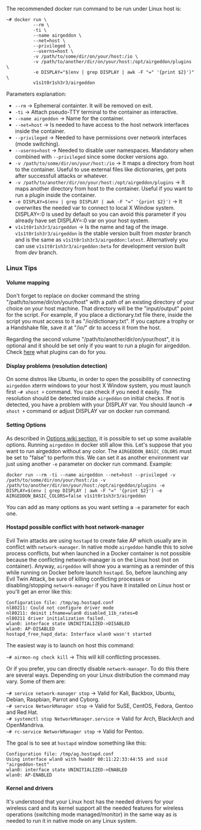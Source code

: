 The recommended docker run command to be run under Linux host is:

```
~# docker run \
          --rm \
          -ti \
          --name airgeddon \
          --net=host \
          --privileged \
          --userns=host \
          -v /path/to/some/dir/on/your/host:/io \
          -v /path/to/another/dir/on/your/host:/opt/airgeddon/plugins \
          -e DISPLAY="$(env | grep DISPLAY | awk -F "=" '{print $2}')" \
          v1s1t0r1sh3r3/airgeddon
```

Parameters explanation:

 - `--rm` &#8594; Ephemeral containter. It will be removed on exit.
 - `-ti` &#8594; Attach pseudo-TTY terminal to the container as interactive.
 - `--name airgeddon` &#8594; Name for the container.
 - `--net=host` &#8594; Is needed to have access to the host network interfaces inside the container.
 - `--privileged` &#8594; Needed to have permissions over network interfaces (mode switching).
 - `--userns=host` &#8594; Needed to disable user namespaces. Mandatory when combined with `--privileged` since some docker versions ago.
 - `-v /path/to/some/dir/on/your/host:/io` &#8594; It maps a directory from host to the container. Useful to use external files like dictionaries, get pots after successfull attacks or whatever.
 - `-v /path/to/another/dir/on/your/host:/opt/airgeddon/plugins` &#8594; It maps another directory from host to the container. Useful if you want to run a plugin inside the container.
 - `-e DISPLAY=$(env | grep DISPLAY | awk -F "=" '{print $2}')` &#8594; It overwrites the needed var to connect to local X Window system. DISPLAY=:0 is used by default so you can avoid this parameter if you already have set DISPLAY=:0 var on your host system.
 - `v1s1t0r1sh3r3/airgeddon` &#8594; Is the name and tag of the image. `v1s1t0r1sh3r3/airgeddon` is the stable version built from _master_ branch and is the same as `v1s1t0r1sh3r3/airgeddon:latest`. Alternatively you can use `v1s1t0r1sh3r3/airgeddon:beta` for development version built from _dev_ branch.

### Linux Tips

#### Volume mapping

Don't forget to replace on docker command the string "/path/to/some/dir/on/your/host" with a path of an existing directory of your choice on your host machine. That directory will be the "input/output" point for the script. For example, if you place a dictionary.txt file there, inside the script you must access to it as "/io/dictionary.txt". If you capture a trophy or a Handshake file, save it at "/io/" dir to access it from the host.

Regarding the second volume "/path/to/another/dir/on/your/host", it is optional and it should be set only if you want to run a plugin for airgeddon. Check [here](https://github.com/v1s1t0r1sh3r3/airgeddon/wiki/Plugins%20System) what plugins can do for you.

#### Display problems (resolution detection)

On some distros like Ubuntu, in order to open the possibility of connecting `airgeddon` xterm windows to your host X Window system, you must launch first `~# xhost +` command. You can check if you need it easily. The resolution should be detected inside `airgeddon` on initial checks. If not is detected, you have a problem with your DISPLAY var. You should launch `~# xhost +` command or adjust DISPLAY var on docker run command.

#### Setting Options

As described in [Options wiki section](https://github.com/v1s1t0r1sh3r3/airgeddon/wiki/Options), it is possible to set up some available options. Running `airgeddon` in docker still allow this. Let's suppose that you want to run airgeddon without any color. The `AIRGEDDON_BASIC_COLORS` must be set to "false" to perform this. We can set it as another environment var just using another `-e` parameter on docker run command. Example:

`docker run --rm -ti --name airgeddon --net=host --privileged -v /path/to/some/dir/on/your/host:/io -v /path/to/another/dir/on/your/host:/opt/airgeddon/plugins -e DISPLAY=$(env | grep DISPLAY | awk -F "=" '{print $2}') -e AIRGEDDON_BASIC_COLORS=false v1s1t0r1sh3r3/airgeddon`

You can add as many options as you want setting a `-e` parameter for each one.

#### Hostapd possible conflict with host network-manager

Evil Twin attacks are using `hostapd` to create fake AP which usually are in conflict with `network-manager`. In native mode `airgeddon` handle this to solve process conflicts, but when launched in a Docker container is not possible because the conflicting network-manager is on the Linux host (not on container). Anyway, `airgeddon` will show you a warning as a reminder of this while running on Docker before launch `hostapd`. So, before launching any Evil Twin Attack, be sure of killing conflicting processes or disabling/stopping `network-manager` if you have it installed on Linux host or you'll get an error like this:

    Configuration file: /tmp/ag.hostapd.conf
    nl80211: Could not configure driver mode
    nl80211: deinit ifname=wlan0 disabled_11b_rates=0
    nl80211 driver initialization failed.
    wlan0: interface state UNINITIALIZED->DISABLED
    wlan0: AP-DISABLED 
    hostapd_free_hapd_data: Interface wlan0 wasn't started

The easiest way is to launch on host this command:

`~# airmon-ng check kill` &#8594; This will kill conflicting processes.

Or if you prefer, you can directly disable `network-manager`. To do this there are several ways. Depending on your Linux distribution the command may vary. Some of them are:

`~# service network-manager stop` &#8594; Valid for Kali, Backbox, Ubuntu, Debian, Raspbian, Parrot and Cyborg.<br/>
`~# service NetworkManager stop` &#8594; Valid for SuSE, CentOS, Fedora, Gentoo and Red Hat.<br/>
`~# systemctl stop NetworkManager.service` &#8594; Valid for Arch, BlackArch and OpenMandriva.<br/>
`~# rc-service NetworkManager stop` &#8594; Valid for Pentoo.<br/>

The goal is to see at `hostapd` window something like this:

    Configuration file: /tmp/ag.hostapd.conf
    Using interface wlan0 with hwaddr 00:11:22:33:44:55 and ssid "airgeddon-test"
    wlan0: interface state UNINITIALIZED->ENABLED
    wlan0: AP-ENABLED

#### Kernel and drivers

It's understood that your Linux host has the needed drivers for your wireless card and its kernel support all the needed features for wireless operations (switching mode managed/monitor) in the same way as is needed to run it in native mode on any Linux system.